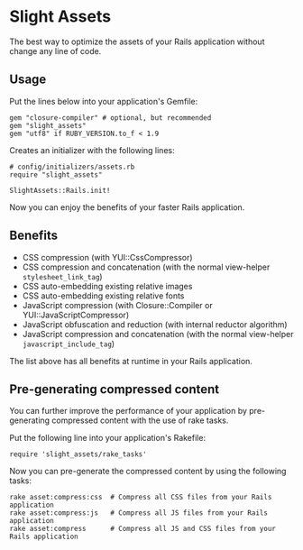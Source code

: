 # Slight Assets

The best way to optimize the assets of your Rails application without change any line of code.

## Usage

Put the lines below into your application's Gemfile:

    gem "closure-compiler" # optional, but recommended
    gem "slight_assets"
    gem "utf8" if RUBY_VERSION.to_f < 1.9

Creates an initializer with the following lines:

    # config/initializers/assets.rb
    require "slight_assets"

    SlightAssets::Rails.init!

Now you can enjoy the benefits of your faster Rails application.

## Benefits

  - CSS compression (with YUI::CssCompressor)
  - CSS compression and concatenation (with the normal view-helper `stylesheet_link_tag`)
  - CSS auto-embedding existing relative images
  - CSS auto-embedding existing relative fonts
  - JavaScript compression (with Closure::Compiler or YUI::JavaScriptCompressor)
  - JavaScript obfuscation and reduction (with internal reductor algorithm)
  - JavaScript compression and concatenation (with the normal view-helper `javascript_include_tag`)

The list above has all benefits at runtime in your Rails application.

## Pre-generating compressed content

You can further improve the performance of your application by pre-generating compressed content
with the use of rake tasks.

Put the following line into your application's Rakefile:

    require 'slight_assets/rake_tasks'

Now you can pre-generate the compressed content by using the following tasks:

    rake asset:compress:css  # Compress all CSS files from your Rails application
    rake asset:compress:js   # Compress all JS files from your Rails application
    rake asset:compress      # Compress all JS and CSS files from your Rails application

